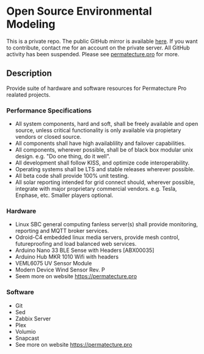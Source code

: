 # Open Source Environmental Modeling

This is a private repo. The public GitHub mirror is available <a href="https://github.com/Durastudio-FLOSS/permatecture" title="Permatecture Pro Repo Mirror">here</a>. If you want to contribute, contact me for an account on the private server. All GitHub activity has been suspended. Please see <a href="https://permatecture.pro" title="Permatecture Pro Project">permatecture.pro</a> for more.

## Description

Provide suite of hardware and software resources for Permatecture Pro realated projects.

### Performance Specifications

* All system components, hard and soft, shall be freely available and open source, unless critical functionality is only available via propietary vendors or closed source.
* All components shall have high availablility and failover capabilities.
* All components, wherever possible, shall be of black box modular unix design. e.g. "Do one thing, do it well".
* All development shall follow KISS, and optimize code interoperability.
* Operating systems shall be LTS and stable releases wherever possible.
* All beta code shall provide 100% unit testing.
* All solar reporting intended for grid connect should, wherever possible, integrate with major proprietary commercial vendors. e.g. Tesla, Enphase, etc. Smaller players optional.

### Hardware

* Linux SBC general computing fanless server(s) shall provide monitoring, reporting and MQTT broker services. 
* Odroid-C4 embedded linux media servers, provide mesh control, futureproofing and load balanced web services.
* Arduino Nano 33 BLE Sense with Headers [ABX00035]
* Arduino Hub MKR 1010 Wifi with headers
* VEML6075 UV Sensor Module
* Modern Device Wind Sensor Rev. P
* Seem more on website https://permatecture.pro

### Software

* Git
* Sed
* Zabbix Server
* Plex
* Volumio
* Snapcast
* See more on website https://permatecture.pro 